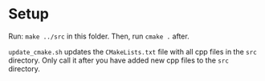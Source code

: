 # Setup
Run: `make ../src` in this folder. Then, run `cmake .` after. 

`update_cmake.sh` updates the `CMakeLists.txt` file with all cpp files in the `src` directory. Only call it after you have added new cpp files to the `src` directory.
